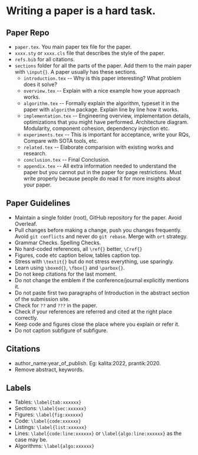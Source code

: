 # Writing a paper is a hard task. 

## Paper Repo

- `paper.tex`. You main paper tex file for the paper.
- `xxxx.sty` or `xxxx.cls` file that describes the style of the paper.
- `refs.bib` for all citations.
- `sections` folder for all the parts of the paper. Add them to the main paper with `\input{}`. A paper usually has these sections. 
    -   `introduction.tex` -- Why is this paper interesting? What problem does it solve?
    -   `overview.tex` -- Explain with a nice example how youe approach works.
    -   `algorithm.tex` -- Formally explain the algorithm, typeset it in the paper with `algorithm` package. Explain line by line how it works.
    -   `implementation.tex` -- Engineering overview, implementation details, optimizations that you might have performed. Architecture diagram. Modularity, component cohesion, dependency injection etc.
    -   `experiments.tex` -- This is important for acceptance, write your RQs, Compare with SOTA tools, etc.
    -   `related.tex` -- Elaborate comparision with existing works and research. 
    -   `conclusion.tex` -- Final Conclusion.
    -   `appendix.tex` -- All extra information needed to understand the paper but you cannot put in the paper for page restrictions. Must write properly because people do read it for more insights about your paper.

## Paper Guidelines

- Maintain a single folder (root), GitHub repository for the paper. Avoid Overleaf.
- Pull changes before making a change, push you changes frequently. Avoid `git conflicts` and never do `git rebase`. Merge with `ort` strategy. 
- Grammar Checks. Spelling Checks.
- No hard-coded references, all `\ref{}` better, `\Cref{}`
- Figures, code etc caption below, tables caption top.
- Stress with `\textit{}` but do not stress everything, use sparingly.
- Learn using `\boxed{}`, `\fbox{}` and `\parbox{}`.
- Do not keep citations for the last moment.
- Do not change the emblem if the conference/journal explicitly mentions it.
- Do not paste first two paragraphs of Introduction in the abstract section of the submission site.
- Check for `??` and `???` in the paper.
- Check if your references are referred and cited at the right place correctly. 
- Keep code and figures close the place where you explain or refer it.
- Do not caption subfigure of subfigure. 

## Citations

- author_name:year_of_publish. Eg: kalita:2022, prantik:2020.
- Remove abstract, keywords.

## Labels

- Tables: `\label{tab:xxxxxx}`
- Sections: `\label{sec:xxxxxx}`
- Figures: `\label{fig:xxxxxx}`
- Code: `\label{code:xxxxxx}`
- Listings: `\label{list:xxxxxx}`
- Lines: `\label{code:line:xxxxxx}` or `\label{algo:line:xxxxxx}` as the case may be. 
- Algorithms: `\label{algo:xxxxxx}` 

